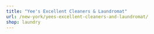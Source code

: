 ```yaml
---
title: "Yee's Excellent Cleaners & Laundromat"
url: /new-york/yees-excellent-cleaners-and-laundromat/
shop: laundry
---
```

